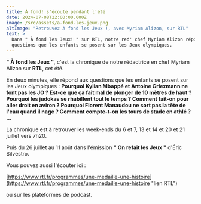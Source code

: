 ```yaml
---
title: À fond! s'écoute pendant l'été
date: 2024-07-08T22:00:00.000Z
image: /src/assets/a-fond-les-jeux.png
altImage: "Retrouvez À fond les Jeux !, avec Myriam Alizon, sur RTL"
text: >
  Dans " À fond les Jeux! " sur RTL, notre red' chef Myriam Alizon répond aux
  questions que les enfants se posent sur les Jeux olympiques.
---
```


**" À fond les Jeux "**, c'est la chronique de notre rédactrice en chef Myriam Alizon sur **RTL**, cet été.

En deux minutes, elle répond aux questions que les enfants se posent sur les Jeux olympiques : **Pourquoi Kylian Mbappé et Antoine Griezmann ne font pas les JO ? Est-ce que ça fait mal de plonger de 10 mètres de haut ? Pourquoi les judokas se rhabillent tout le temps ? Comment fait-on pour aller droit en aviron ? Pourquoi Florent Manaudou ne sort pas la tête de l'eau quand il nage ? Comment compte-t-on les tours de stade en athlé ? ...**

La chronique est à retrouver les week-ends du 6 et 7, 13 et 14 et 20 et 21 juillet vers 7h20.

Puis du 26 juillet au 11 août dans l'émission **" On refait les Jeux "** d'Éric Silvestro.

Vous pouvez aussi l'écouter ici :

[https://www.rtl.fr/programmes/une-medaille-une-histoire](https://www.rtl.fr/programmes/une-medaille-une-histoire "lien RTL")

ou sur les plateformes de podcast.
